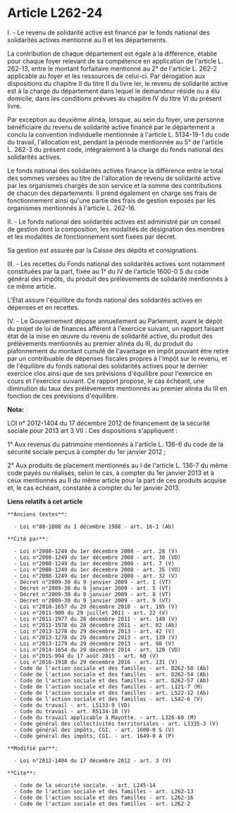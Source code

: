 # Article L262-24

I. - Le revenu de solidarité active est financé par le fonds national des solidarités actives mentionné au II et les
départements. 

La contribution de chaque département est égale à la différence, établie pour chaque foyer relevant de sa compétence en
application de l'article L. 262-13, entre le montant forfaitaire mentionné au 2° de l'article L. 262-2 applicable au foyer et
les ressources de celui-ci. Par dérogation aux dispositions du chapitre II du titre II du livre Ier, le revenu de solidarité
active est à la charge du département dans lequel le demandeur réside ou a élu domicile, dans les conditions prévues au
chapitre IV du titre VI du présent livre. 

Par exception au deuxième alinéa, lorsque, au sein du foyer, une personne bénéficiaire du revenu de solidarité active financé
par le département a conclu la convention individuelle mentionnée à l'article L. 5134-19-1 du code du travail, l'allocation
est, pendant la période mentionnée au 5° de l'article L. 262-3 du présent code, intégralement à la charge du fonds national
des solidarités actives.

Le fonds national des solidarités actives finance la différence entre le total des sommes versées au titre de l'allocation de
revenu de solidarité active par les organismes chargés de son service et la somme des contributions de chacun des
départements. Il prend également en charge ses frais de fonctionnement ainsi qu'une partie des frais de gestion exposés par
les organismes mentionnés à l'article L. 262-16. 

II. - Le fonds national des solidarités actives est administré par un conseil de gestion dont la composition, les modalités
de désignation des membres et les modalités de fonctionnement sont fixées par décret. 

Sa gestion est assurée par la Caisse des dépôts et consignations. 

III. - Les recettes du Fonds national des solidarités actives sont notamment constituées par la part, fixée au 1° du IV de
l'article 1600-0 S du code général des impôts, du produit des prélèvements de solidarité mentionnés à ce même article.

L'Etat assure l'équilibre du fonds national des solidarités actives en dépenses et en recettes. 

IV. - Le Gouvernement dépose annuellement au Parlement, avant le dépôt du projet de loi de finances afférent à l'exercice
suivant, un rapport faisant état de la mise en œuvre du revenu de solidarité active, du produit des prélèvements mentionnés
au premier alinéa du III, du produit du plafonnement du montant cumulé de l'avantage en impôt pouvant être retiré par un
contribuable de dépenses fiscales propres à l'impôt sur le revenu, et de l'équilibre du fonds national des solidarités
actives pour le dernier exercice clos ainsi que de ses prévisions d'équilibre pour l'exercice en cours et l'exercice suivant.
Ce rapport propose, le cas échéant, une diminution du taux des prélèvements mentionnés  au premier alinéa du III en fonction
de ces prévisions d'équilibre.

**Nota:**

LOI n° 2012-1404 du 17 décembre 2012 de financement de la sécurité sociale pour 2013 art 3 VII : Ces dispositions
s'appliquent :

1°     Aux revenus du patrimoine mentionnés à l'article L. 136-6 du code de    la  sécurité sociale perçus à compter du 1er
janvier 2012 ;

2°     Aux produits de placement mentionnés au I de l'article L. 136-7 du   même   code payés ou réalisés, selon le cas, à
compter du 1er janvier   2013  et à  ceux mentionnés au II du même article pour la part de ces    produits  acquise et, le
cas échéant, constatée à compter du 1er janvier    2013.

**Liens relatifs à cet article**

	**Anciens textes**:

	  - Loi n°88-1088 du 1 décembre 1988 - art. 16-1 (Ab)

	**Cité par**:

	  - Loi n°2008-1249 du 1er décembre 2008 - art. 28 (V)
	  - Loi n°2008-1249 du 1er décembre 2008 - art. 30 (VD)
	  - Loi n°2008-1249 du 1er décembre 2008 - art. 7 (V)
	  - Loi n°2008-1249 du 1er décembre 2008 - art. 35 (VD)
	  - Loi n°2008-1249 du 1er décembre 2008 - art. 32 (V)
	  - Décret n°2009-30 du 9 janvier 2009 - art. 1 (VT)
	  - Décret n°2009-30 du 9 janvier 2009 - art. 5 (VT)
	  - Décret n°2009-30 du 9 janvier 2009 - art. 8 (VT)
	  - Décret n°2009-30 du 9 janvier 2009 - art. 9 (VT)
	  - Loi n°2010-1657 du 29 décembre 2010 - art. 195 (V)
	  - Loi n°2011-900 du 29 juillet 2011 - art. 22 (V)
	  - Loi n°2011-1977 du 28 décembre 2011 - art. 149 (V)
	  - Loi n°2011-1978 du 28 décembre 2011 - art. 82 (Ab)
	  - Loi n°2013-1278 du 29 décembre 2013 - art. 42 (V)
	  - Loi n°2013-1278 du 29 décembre 2013 - art. 139 (V)
	  - Loi n°2013-1279 du 29 décembre 2013 - art. 90 (V)
	  - Loi n°2014-1654 du 29 décembre 2014 - art. 120 (VD)
	  - Loi n°2015-994 du 17 août 2015 - art. 60 (V)
	  - Loi n°2016-1918 du 29 décembre 2016 - art. 131 (V)
	  - Code de l'action sociale et des familles - art. D262-50 (Ab)
	  - Code de l'action sociale et des familles - art. D262-54 (Ab)
	  - Code de l'action sociale et des familles - art. D262-57 (Ab)
	  - Code de l'action sociale et des familles - art. L121-7 (M)
	  - Code de l'action sociale et des familles - art. L522-12 (Ab)
	  - Code de l'action sociale et des familles - art. L542-6 (V)
	  - Code du travail - art. L5133-9 (VD)
	  - Code du travail - art. R5134-18 (V)
	  - Code du travail applicable à Mayotte. - art. L326-60 (M)
	  - Code général des collectivités territoriales - art. L3335-3 (V)
	  - Code général des impôts, CGI. - art. 1600-0 S (V)
	  - Code général des impôts, CGI. - art. 1649-0 A (P)

	**Modifié par**:

	  - Loi n°2012-1404 du 17 décembre 2012 - art. 3 (V)

	**Cite**:

	  - Code de la sécurité sociale. - art. L245-14
	  - Code de l'action sociale et des familles - art. L262-13
	  - Code de l'action sociale et des familles - art. L262-16
	  - Code de l'action sociale et des familles - art. L262-2
